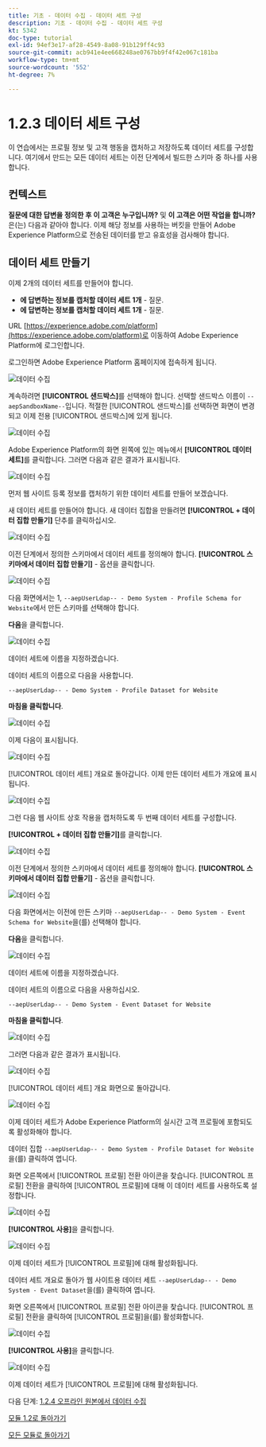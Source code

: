 ```yaml
---
title: 기초 - 데이터 수집 - 데이터 세트 구성
description: 기초 - 데이터 수집 - 데이터 세트 구성
kt: 5342
doc-type: tutorial
exl-id: 94ef3e17-af28-4549-8a08-91b129ff4c93
source-git-commit: acb941e4ee668248ae0767bb9f4f42e067c181ba
workflow-type: tm+mt
source-wordcount: '552'
ht-degree: 7%

---
```


# 1.2.3 데이터 세트 구성

이 연습에서는 프로필 정보 및 고객 행동을 캡처하고 저장하도록 데이터 세트를 구성합니다. 여기에서 만드는 모든 데이터 세트는 이전 단계에서 빌드한 스키마 중 하나를 사용합니다.

## 컨텍스트

**질문에 대한 답변을 정의한 후 이 고객은 누구입니까?** 및 **이 고객은 어떤 작업을 합니까?**&#x200B;은(는) 다음과 같아야 합니다. 이제 해당 정보를 사용하는 버킷을 만들어 Adobe Experience Platform으로 전송된 데이터를 받고 유효성을 검사해야 합니다.

## 데이터 세트 만들기

이제 2개의 데이터 세트를 만들어야 합니다.

- **에 답변하는 정보를 캡처할 데이터 세트 1개** - 질문.
- **에 답변하는 정보를 캡처할 데이터 세트 1개** - 질문.

URL [https://experience.adobe.com/platform](https://experience.adobe.com/platform)로 이동하여 Adobe Experience Platform에 로그인합니다.

로그인하면 Adobe Experience Platform 홈페이지에 접속하게 됩니다.

![데이터 수집](./images/home.png)

계속하려면 **[!UICONTROL 샌드박스]**&#x200B;를 선택해야 합니다. 선택할 샌드박스 이름이 ``--aepSandboxName--``입니다. 적절한 [!UICONTROL 샌드박스]를 선택하면 화면이 변경되고 이제 전용 [!UICONTROL 샌드박스]에 있게 됩니다.

![데이터 수집](./images/sb1.png)

Adobe Experience Platform의 화면 왼쪽에 있는 메뉴에서 **[!UICONTROL 데이터 세트]**&#x200B;를 클릭합니다.  그러면 다음과 같은 결과가 표시됩니다.

![데이터 수집](./images/menudatasets.png)

먼저 웹 사이트 등록 정보를 캡처하기 위한 데이터 세트를 만들어 보겠습니다.

새 데이터 세트를 만들어야 합니다. 새 데이터 집합을 만들려면 **[!UICONTROL + 데이터 집합 만들기]** 단추를 클릭하십시오.

![데이터 수집](./images/createdataset.png)

이전 단계에서 정의한 스키마에서 데이터 세트를 정의해야 합니다. **[!UICONTROL 스키마에서 데이터 집합 만들기]** - 옵션을 클릭합니다.

![데이터 수집](./images/datasetfromschema.png)

다음 화면에서는 1, `--aepUserLdap-- - Demo System - Profile Schema for Website`에서 만든 스키마를 선택해야 합니다.

**다음**&#x200B;을 클릭합니다.

![데이터 수집](./images/schemaselection.png)

데이터 세트에 이름을 지정하겠습니다.

데이터 세트의 이름으로 다음을 사용합니다.

`--aepUserLdap-- - Demo System - Profile Dataset for Website`

**마침을 클릭합니다**.

![데이터 수집](./images/datasetname.png)

이제 다음이 표시됩니다.

![데이터 수집](./images/dsoverview1.png)

[!UICONTROL 데이터 세트] 개요로 돌아갑니다. 이제 만든 데이터 세트가 개요에 표시됩니다.

![데이터 수집](./images/dsoverview2.png)

그런 다음 웹 사이트 상호 작용을 캡처하도록 두 번째 데이터 세트를 구성합니다.

**[!UICONTROL + 데이터 집합 만들기]**&#x200B;를 클릭합니다.

![데이터 수집](./images/createdataset.png)


이전 단계에서 정의한 스키마에서 데이터 세트를 정의해야 합니다. **[!UICONTROL 스키마에서 데이터 집합 만들기]** - 옵션을 클릭합니다.

![데이터 수집](./images/datasetfromschema.png)

다음 화면에서는 이전에 만든 스키마 `--aepUserLdap-- - Demo System - Event Schema for Website`을(를) 선택해야 합니다.

**다음**&#x200B;을 클릭합니다.

![데이터 수집](./images/schemaselectionee.png)

데이터 세트에 이름을 지정하겠습니다.

데이터 세트의 이름으로 다음을 사용하십시오.

`--aepUserLdap-- - Demo System - Event Dataset for Website`

**마침을 클릭합니다**.

![데이터 수집](./images/datasetnameee.png)

그러면 다음과 같은 결과가 표시됩니다.

![데이터 수집](./images/finish1ee.png)

[!UICONTROL 데이터 세트] 개요 화면으로 돌아갑니다.

![데이터 수집](./images/datasetsoverview.png)

이제 데이터 세트가 Adobe Experience Platform의 실시간 고객 프로필에 포함되도록 활성화해야 합니다.

데이터 집합 `--aepUserLdap-- - Demo System - Profile Dataset for Website`을(를) 클릭하여 엽니다.

화면 오른쪽에서 [!UICONTROL 프로필] 전환 아이콘을 찾습니다.
[!UICONTROL 프로필] 전환을 클릭하여 [!UICONTROL 프로필]에 대해 이 데이터 세트를 사용하도록 설정합니다.

![데이터 수집](./images/ds1.png)

**[!UICONTROL 사용]**&#x200B;을 클릭합니다.

![데이터 수집](./images/ds3.png)

이제 데이터 세트가 [!UICONTROL 프로필]에 대해 활성화됩니다.

데이터 세트 개요로 돌아가 웹 사이트용 데이터 세트 `--aepUserLdap-- - Demo System - Event Dataset`을(를) 클릭하여 엽니다.

화면 오른쪽에서 [!UICONTROL 프로필] 전환 아이콘을 찾습니다. [!UICONTROL 프로필] 전환을 클릭하여 [!UICONTROL 프로필]을(를) 활성화합니다.

![데이터 수집](./images/ds4.png)

**[!UICONTROL 사용]**&#x200B;을 클릭합니다.

![데이터 수집](./images/ds5.png)

이제 데이터 세트가 [!UICONTROL 프로필]에 대해 활성화됩니다.

다음 단계: [1.2.4 오프라인 원본에서 데이터 수집](./ex4.md)

[모듈 1.2로 돌아가기](./data-ingestion.md)

[모든 모듈로 돌아가기](../../../overview.md)
